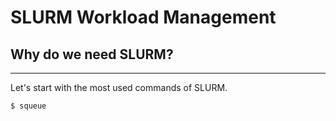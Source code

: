 # SLURM Workload Management

## Why do we need SLURM?

--------

Let's start with the most used commands of SLURM.

    $ squeue

